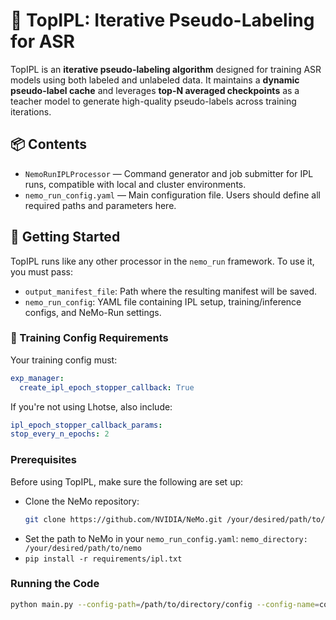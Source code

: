 # 🧠 TopIPL: Iterative Pseudo-Labeling for ASR

TopIPL is an **iterative pseudo-labeling algorithm** designed for training ASR models using both labeled and unlabeled data. It maintains a **dynamic pseudo-label cache** and leverages **top-N averaged checkpoints** as a teacher model to generate high-quality pseudo-labels across training iterations.

## 📦 Contents

- `NemoRunIPLProcessor` — Command generator and job submitter for IPL runs, compatible with local and cluster environments.
- `nemo_run_config.yaml` — Main configuration file. Users should define all required paths and parameters here.

## 🚀 Getting Started

TopIPL runs like any other processor in the `nemo_run` framework. To use it, you must pass:

- `output_manifest_file`: Path where the resulting manifest will be saved.
- `nemo_run_config`: YAML file containing IPL setup, training/inference configs, and NeMo-Run settings.

### 🔧 Training Config Requirements

Your training config must:

```yaml
exp_manager:
  create_ipl_epoch_stopper_callback: True
```
If you're not using Lhotse, also include:

```yaml
ipl_epoch_stopper_callback_params:
stop_every_n_epochs: 2

```

### Prerequisites

Before using TopIPL, make sure the following are set up:

- Clone the NeMo repository:
  ```bash
  git clone https://github.com/NVIDIA/NeMo.git /your/desired/path/to/nemo

- Set the path to NeMo in your `nemo_run_config.yaml`: `nemo_directory: /your/desired/path/to/nemo`
- `pip install -r requirements/ipl.txt`

### Running the Code

```bash
python main.py --config-path=/path/to/directory/config --config-name=config.yaml